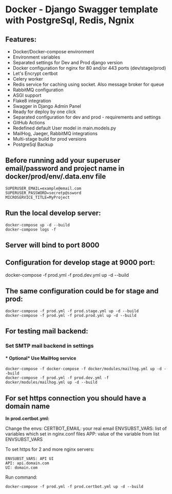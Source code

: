 
# Docker - Django Swagger template with PostgreSql, Redis, Ngnix

## Features:

* Docker/Docker-compose environment
* Environment variables
* Separated settings for Dev and Prod django version
* Docker configuration for nginx for 80 and/or 443 ports (dev/stage/prod) 
* Let's Encrypt certbot
* Celery worker
* Redis service for caching using socket. Also message broker for queue
* RabbitMQ configuration
* ASGI support
* Flake8 integration
* Swagger in Django Admin Panel
* Ready for deploy by one click
* Separated configuration for dev and prod  - requirements and settings
* GitHub Actions
* Redefined default User model in main.models.py
* MailHog, Jaeger, RabbitMQ integrations
* Multi-stage build for prod versions
* PostgreSql Backup

## Before running add your superuser email/password and project name in docker/prod/env/.data.env file

    SUPERUSER_EMAIL=example@email.com
    SUPERUSER_PASSWORD=secretp@ssword
    MICROSERVICE_TITLE=MyProject

## Run the local develop server:

    docker-compose up -d --build
    docker-compose logs -f
    
## Server will bind to port 8000

## Configuration for develop stage at 9000 port:
    
docker-compose -f prod.yml -f prod.dev.yml up -d --build

## The same configuration could be for stage and prod:
    
    docker-compose -f prod.yml -f prod.stage.yml up -d --build
    docker-compose -f prod.yml -f prod.prod.yml up -d --build


## For testing mail backend:
### Set SMTP mail backend in settings
#### * Optional*  Use MailHog service 
    
    docker-compose -f docker-compose -f docker/modules/mailhog.yml up -d --build
    docker-compose -f prod.yml -f prod.dev.yml -f docker/modules/mailhog.yml up -d --build


## For set https connection you should have a domain name
<b> In prod.certbot.yml: </b>

Change the envs:
    CERTBOT_EMAIL: your real email
    ENVSUBST_VARS: list of variables which set in nginx.conf files
    APP: value of the variable from list ENVSUBST_VARS
    
To set https for 2 and more nginx servers:
    
    ENVSUBST_VARS: API UI
    API: api.domain.com
    UI: domain.com
    
Run command:

    docker-compose -f prod.yml -f prod.certbot.yml up -d --build